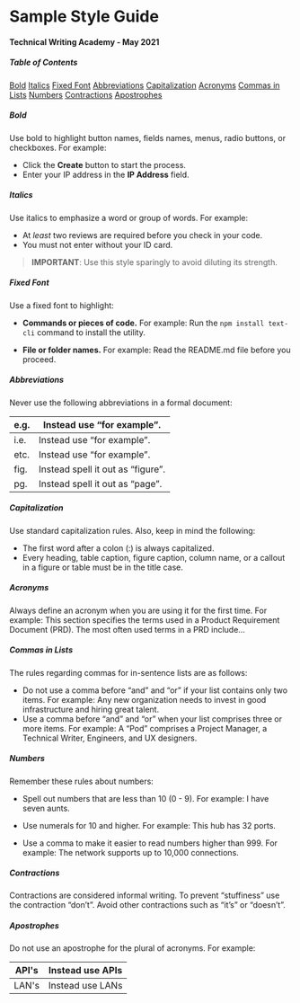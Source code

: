 # Sample Style Guide

#### Technical Writing Academy - May 2021

##### Table of Contents 

[Bold](#bold)
[Italics](#italics)
[Fixed Font](#fixed-font)
[Abbreviations](#abbreviations) 
[Capitalization](#capitalization)
[Acronyms](#acronyms)
[Commas in Lists](#commas-in-lists)
[Numbers](#numbers)
[Contractions](#contractions)
[Apostrophes](#apostrophes)

##### Bold

Use bold to highlight button names, fields names, menus, radio buttons, or checkboxes. For example: 

- Click the **Create** button to start the process.
- Enter your IP address in the **IP Address** field.

##### Italics

Use italics to emphasize a word or group of words. For example:

- At *least* two reviews are required before you check in your code. 
- You must not enter without your ID card.

> **IMPORTANT**: Use this style sparingly to avoid diluting its strength.

##### Fixed Font

Use a fixed font to highlight:

- **Commands or pieces of code.** For example:
Run the `npm install text-cli` command to install the utility.

- **File or folder names.** For example:
Read the README.md file before you proceed.

##### Abbreviations

Never use the following abbreviations in a formal document:

| e.g. | Instead use “for example”.        |
| ---- | --------------------------------- |
| i.e. | Instead use “for example”.        |
| etc. | Instead use “for example”.        |
| fig. | Instead spell it out as “figure”. |
| pg.  | Instead spell it out as “page”.   |

##### Capitalization

Use standard capitalization rules. Also, keep in mind the following:

- The first word after a colon (:) is always capitalized.
- Every heading, table caption, figure caption, column name, or a callout in a figure or table must be in the title case.

##### Acronyms

Always define an acronym when you are using it for the first time.
For example: This section specifies the terms used in a Product Requirement Document (PRD).
The most often used terms in a PRD include…

##### Commas in Lists

The rules regarding commas for in-sentence lists are as follows:

- Do not use a comma before “and” and “or” if your list contains only two items. For example:
Any new organization needs to invest in good infrastructure and hiring great talent.
- Use a comma before “and” and “or” when your list comprises three or more items. For example:
A “Pod” comprises a Project Manager, a Technical Writer, Engineers, and UX designers.

##### Numbers

Remember these rules about numbers:

- Spell out numbers that are less than 10 (0 - 9). For example: I have seven aunts.

- Use numerals for 10 and higher.
For example: This hub has 32 ports.

- Use a comma to make it easier to read numbers higher than 999.
For example: The network supports up to 10,000 connections.

##### Contractions

Contractions are considered informal writing. To prevent “stuffiness” use the contraction “don’t”. Avoid other contractions such as “it’s” or “doesn’t”.

##### Apostrophes

Do not use an apostrophe for the plural of acronyms. For example:

| API's | Instead use APIs |
| ----- | ---------------- |
| LAN's | Instead use LANs |